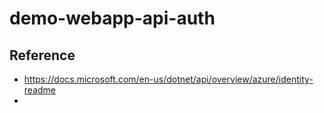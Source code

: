 # demo-webapp-api-auth



## Reference

- https://docs.microsoft.com/en-us/dotnet/api/overview/azure/identity-readme
-